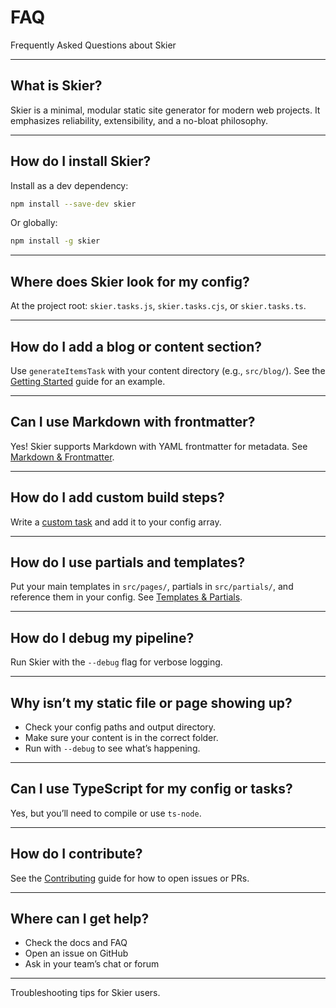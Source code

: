 # FAQ

Frequently Asked Questions about Skier

---

## What is Skier?
Skier is a minimal, modular static site generator for modern web projects. It emphasizes reliability, extensibility, and a no-bloat philosophy.

---

## How do I install Skier?
Install as a dev dependency:
```sh
npm install --save-dev skier
```
Or globally:
```sh
npm install -g skier
```

---

## Where does Skier look for my config?
At the project root: `skier.tasks.js`, `skier.tasks.cjs`, or `skier.tasks.ts`.

---

## How do I add a blog or content section?
Use `generateItemsTask` with your content directory (e.g., `src/blog/`). See the [Getting Started](./getting-started.md) guide for an example.

---

## Can I use Markdown with frontmatter?
Yes! Skier supports Markdown with YAML frontmatter for metadata. See [Markdown & Frontmatter](./markdown-frontmatter.md).

---

## How do I add custom build steps?
Write a [custom task](./custom-tasks.md) and add it to your config array.

---

## How do I use partials and templates?
Put your main templates in `src/pages/`, partials in `src/partials/`, and reference them in your config. See [Templates & Partials](./templates-partials.md).

---

## How do I debug my pipeline?
Run Skier with the `--debug` flag for verbose logging.

---

## Why isn’t my static file or page showing up?
- Check your config paths and output directory.
- Make sure your content is in the correct folder.
- Run with `--debug` to see what’s happening.

---

## Can I use TypeScript for my config or tasks?
Yes, but you’ll need to compile or use `ts-node`.

---

## How do I contribute?
See the [Contributing](./contributing.md) guide for how to open issues or PRs.

---

## Where can I get help?
- Check the docs and FAQ
- Open an issue on GitHub
- Ask in your team’s chat or forum

---
Troubleshooting tips for Skier users.
